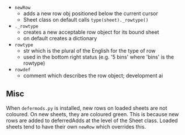 - `newRow`
    - adds a new row obj positioned below the current cursor
    - Sheet class on default calls `type(sheet)._rowtype()`
- `._rowtype`
    - creates a new acceptable row object for its bound sheet
    - on default creates a dictionary
- `rowtype`
    - str which is the plural of the English for the type of row
    - used in the bottom right status (e.g. '5 bins' where 'bins' is the rowtype)
- `rowdef`
    - comment which describes the row object; development ai

## Misc
When `defermods.py` is installed, new rows on loaded sheets are not coloured. On new sheets, they are coloured green.
This is because new rows are added to deferredAdds at the level of the Sheet class. Loaded sheets tend to have their own `newRow` which overrides this.
